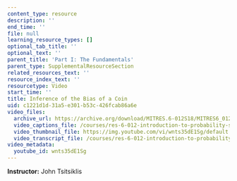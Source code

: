 ```yaml
---
content_type: resource
description: ''
end_time: ''
file: null
learning_resource_types: []
optional_tab_title: ''
optional_text: ''
parent_title: 'Part I: The Fundamentals'
parent_type: SupplementalResourceSection
related_resources_text: ''
resource_index_text: ''
resourcetype: Video
start_time: ''
title: Inference of the Bias of a Coin
uid: c1221d1d-31a5-e301-b53c-426fcab86a6e
video_files:
  archive_url: https://archive.org/download/MITRES.6-012S18/MITRES6_012S18_L10-11_300k.mp4
  video_captions_file: /courses/res-6-012-introduction-to-probability-spring-2018/b94a9e3c5dcd56e9932c136a5d5e25be_wnts35dE1Sg.vtt
  video_thumbnail_file: https://img.youtube.com/vi/wnts35dE1Sg/default.jpg
  video_transcript_file: /courses/res-6-012-introduction-to-probability-spring-2018/f1074bbe4e918632cae474e7c41ef45b_wnts35dE1Sg.pdf
video_metadata:
  youtube_id: wnts35dE1Sg
---
```


**Instructor:** John Tsitsiklis